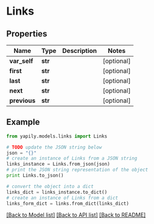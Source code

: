 # Links


## Properties
Name | Type | Description | Notes
------------ | ------------- | ------------- | -------------
**var_self** | **str** |  | [optional] 
**first** | **str** |  | [optional] 
**last** | **str** |  | [optional] 
**next** | **str** |  | [optional] 
**previous** | **str** |  | [optional] 

## Example

```python
from yapily.models.links import Links

# TODO update the JSON string below
json = "{}"
# create an instance of Links from a JSON string
links_instance = Links.from_json(json)
# print the JSON string representation of the object
print Links.to_json()

# convert the object into a dict
links_dict = links_instance.to_dict()
# create an instance of Links from a dict
links_form_dict = links.from_dict(links_dict)
```
[[Back to Model list]](../README.md#documentation-for-models) [[Back to API list]](../README.md#documentation-for-api-endpoints) [[Back to README]](../README.md)


